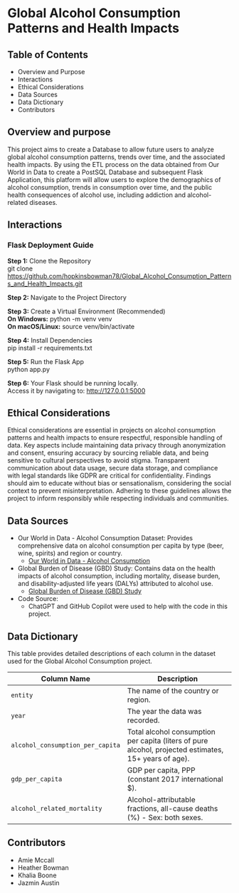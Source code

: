 # Global Alcohol Consumption Patterns and Health Impacts

## Table of Contents
- Overview and Purpose
- Interactions
- Ethical Considerations
- Data Sources
- Data Dictionary
- Contributors
  
## Overview and purpose
This project aims to create a Database to allow future users to analyze global alcohol consumption patterns, trends over time, and the associated health impacts. By using the ETL process on the data obtained from Our World in Data to create a PostSQL Database and subsequent Flask Application, this platform will allow users to explore the demographics of alcohol consumption, trends in consumption over time, and the public health consequences of alcohol use, including addiction and alcohol-related diseases.


## Interactions
### Flask Deployment Guide
**Step 1:** Clone the Repository  
git clone https://github.com/hopkinsbowman78/Global_Alcohol_Consumption_Patterns_and_Health_Impacts.git

**Step 2:** Navigate to the Project Directory

**Step 3:** Create a Virtual Environment (Recommended)  
**On Windows:**  python -m venv venv  
**On macOS/Linux:**  source venv/bin/activate  

**Step 4:** Install Dependencies  
pip install -r requirements.txt

**Step 5:** Run the Flask App  
python app.py

**Step 6:** Your Flask should be running locally.  
Access it by navigating to: http://127.0.0.1:5000


## Ethical Considerations
Ethical considerations are essential in projects on alcohol consumption patterns and health impacts to ensure respectful, responsible handling of data. Key aspects include maintaining data privacy through anonymization and consent, ensuring accuracy by sourcing reliable data, and being sensitive to cultural perspectives to avoid stigma. Transparent communication about data usage, secure data storage, and compliance with legal standards like GDPR are critical for confidentiality. Findings should aim to educate without bias or sensationalism, considering the social context to prevent misinterpretation. Adhering to these guidelines allows the project to inform responsibly while respecting individuals and communities.


## Data Sources
- Our World in Data - Alcohol Consumption Dataset:
Provides comprehensive data on alcohol consumption per capita by type (beer, wine, spirits) and region or country.
  - [Our World in Data - Alcohol Consumption](https://ourworldindata.org/alcohol-consumption)
- Global Burden of Disease (GBD) Study:
Contains data on the health impacts of alcohol consumption, including mortality, disease burden, and disability-adjusted life years (DALYs) attributed to alcohol use.
  - [Global Burden of Disease (GBD) Study](https://www.healthdata.org/research-analysis/gbd-data)
-  Code Source:
   - ChatGPT and GitHub Copilot were used to help with the code in this project.

## Data Dictionary

This table provides detailed descriptions of each column in the dataset used for the Global Alcohol Consumption project.

| Column Name                     | Description                                                                                                             |
|---------------------------------|-------------------------------------------------------------------------------------------------------------------------|
| `entity`                        | The name of the country or region.                                                                                      |
| `year`                          | The year the data was recorded.                                                                                         |
| `alcohol_consumption_per_capita`| Total alcohol consumption per capita (liters of pure alcohol, projected estimates, 15+ years of age).                   |
| `gdp_per_capita`                | GDP per capita, PPP (constant 2017 international $).                                                                    |
| `alcohol_related_mortality`     | Alcohol-attributable fractions, all-cause deaths (%) - Sex: both sexes.                                                |



## Contributors
- Amie Mccall
- Heather Bowman
- Khalia Boone
- Jazmin Austin
